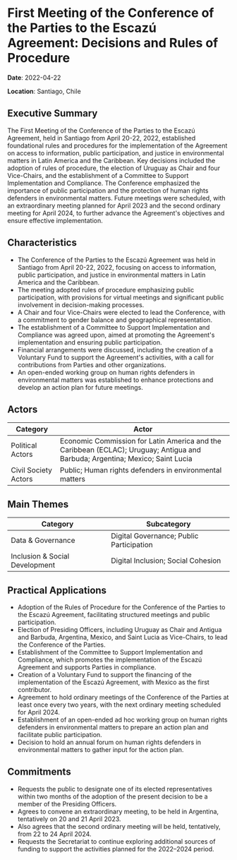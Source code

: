 # First Meeting of the Conference of the Parties to the Escazú Agreement: Decisions and Rules of Procedure

**Date**: 2022-04-22

**Location**: Santiago, Chile

## Executive Summary

The First Meeting of the Conference of the Parties to the Escazú Agreement, held in Santiago from April 20-22, 2022, established foundational rules and procedures for the implementation of the Agreement on access to information, public participation, and justice in environmental matters in Latin America and the Caribbean. Key decisions included the adoption of rules of procedure, the election of Uruguay as Chair and four Vice-Chairs, and the establishment of a Committee to Support Implementation and Compliance. The Conference emphasized the importance of public participation and the protection of human rights defenders in environmental matters. Future meetings were scheduled, with an extraordinary meeting planned for April 2023 and the second ordinary meeting for April 2024, to further advance the Agreement's objectives and ensure effective implementation.

## Characteristics

- The Conference of the Parties to the Escazú Agreement was held in Santiago from April 20-22, 2022, focusing on access to information, public participation, and justice in environmental matters in Latin America and the Caribbean.
- The meeting adopted rules of procedure emphasizing public participation, with provisions for virtual meetings and significant public involvement in decision-making processes.
- A Chair and four Vice-Chairs were elected to lead the Conference, with a commitment to gender balance and geographical representation.
- The establishment of a Committee to Support Implementation and Compliance was agreed upon, aimed at promoting the Agreement's implementation and ensuring public participation.
- Financial arrangements were discussed, including the creation of a Voluntary Fund to support the Agreement's activities, with a call for contributions from Parties and other organizations.
- An open-ended working group on human rights defenders in environmental matters was established to enhance protections and develop an action plan for future meetings.

## Actors

| Category | Actor |
| --- | --- |
| Political Actors | Economic Commission for Latin America and the Caribbean (ECLAC); Uruguay; Antigua and Barbuda; Argentina; Mexico; Saint Lucia |
| Civil Society Actors | Public; Human rights defenders in environmental matters |

## Main Themes

| Category | Subcategory |
| --- | --- |
| Data & Governance | Digital Governance; Public Participation |
| Inclusion & Social Development | Digital Inclusion; Social Cohesion |

## Practical Applications

- Adoption of the Rules of Procedure for the Conference of the Parties to the Escazú Agreement, facilitating structured meetings and public participation.
- Election of Presiding Officers, including Uruguay as Chair and Antigua and Barbuda, Argentina, Mexico, and Saint Lucia as Vice-Chairs, to lead the Conference of the Parties.
- Establishment of the Committee to Support Implementation and Compliance, which promotes the implementation of the Escazú Agreement and supports Parties in compliance.
- Creation of a Voluntary Fund to support the financing of the implementation of the Escazú Agreement, with Mexico as the first contributor.
- Agreement to hold ordinary meetings of the Conference of the Parties at least once every two years, with the next ordinary meeting scheduled for April 2024.
- Establishment of an open-ended ad hoc working group on human rights defenders in environmental matters to prepare an action plan and facilitate public participation.
- Decision to hold an annual forum on human rights defenders in environmental matters to gather input for the action plan.

## Commitments

- Requests the public to designate one of its elected representatives within two months of the adoption of the present decision to be a member of the Presiding Officers.
- Agrees to convene an extraordinary meeting, to be held in Argentina, tentatively on 20 and 21 April 2023.
- Also agrees that the second ordinary meeting will be held, tentatively, from 22 to 24 April 2024.
- Requests the Secretariat to continue exploring additional sources of funding to support the activities planned for the 2022–2024 period.